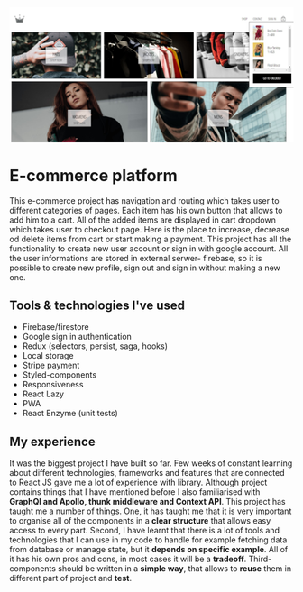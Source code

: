 ![e-commerce platform](client/src/assets/demo.jpg)

# E-commerce platform

This e-commerce project has navigation and routing which takes user to different categories of pages. 
Each item has his own button that allows to add him to a cart. 
All of the added items are displayed in cart dropdown which takes user to checkout page. 
Here is the place to increase, decrease od delete items from cart or start making a payment.
This project has all the functionality to create new user account or sign in with google account.
All the user informations are stored in external serwer- firebase, 
so it is possible to create new profile, sign out and sign in without making a new one.


## Tools & technologies I've used

- Firebase/firestore
- Google sign in authentication
- Redux (selectors, persist, saga, hooks) 
- Local storage
- Stripe payment
- Styled-components
- Responsiveness
- React Lazy
- PWA
- React Enzyme (unit tests)


## My experience

It was the biggest project I have built so far. Few weeks of constant learning about different technologies, frameworks and features
that are connected to React JS gave me a lot of experience with library. Although project contains things that I have mentioned before I also familiarised with **GraphQl and Apollo, thunk middleware and Context API**. 
This project has taught me a number of things. 
One, it has taught me that it is very important to organise all of the components in a **clear structure** that allows easy access to every part. 
Second, I have learnt that there is a lot of tools and technologies that I can use in my code to handle for example fetching data from database or manage state, but it **depends on specific example**. All of it has his own pros and cons, in most cases it will be a **tradeoff**.
Third- components should be written in a **simple way**, that allows to **reuse** them in different part of project and **test**. 
